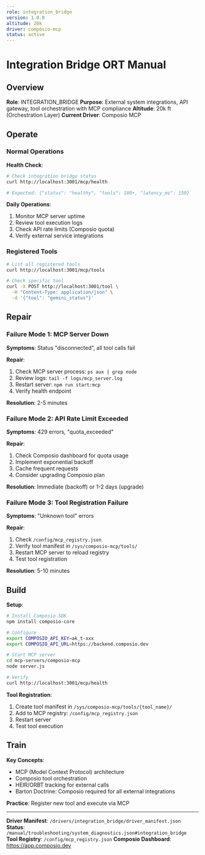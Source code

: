 ```yaml
---
role: integration_bridge
version: 1.0.0
altitude: 20k
driver: composio-mcp
status: active
---
```


# Integration Bridge ORT Manual

## Overview

**Role**: INTEGRATION_BRIDGE
**Purpose**: External system integrations, API gateway, tool orchestration with MCP compliance
**Altitude**: 20k ft (Orchestration Layer)
**Current Driver**: Composio MCP

## Operate

### Normal Operations

**Health Check**:
```bash
# Check integration bridge status
curl http://localhost:3001/mcp/health

# Expected: {"status": "healthy", "tools": 100+, "latency_ms": 150}
```

**Daily Operations**:
1. Monitor MCP server uptime
2. Review tool execution logs
3. Check API rate limits (Composio quota)
4. Verify external service integrations

### Registered Tools

```bash
# List all registered tools
curl http://localhost:3001/mcp/tools

# Check specific tool
curl -X POST http://localhost:3001/tool \
  -H "Content-Type: application/json" \
  -d '{"tool": "gemini_status"}'
```

## Repair

### Failure Mode 1: MCP Server Down

**Symptoms**: Status "disconnected", all tool calls fail

**Repair**:
1. Check MCP server process: `ps aux | grep node`
2. Review logs: `tail -f logs/mcp_server.log`
3. Restart server: `npm run start:mcp`
4. Verify health endpoint

**Resolution**: 2-5 minutes

### Failure Mode 2: API Rate Limit Exceeded

**Symptoms**: 429 errors, "quota_exceeded"

**Repair**:
1. Check Composio dashboard for quota usage
2. Implement exponential backoff
3. Cache frequent requests
4. Consider upgrading Composio plan

**Resolution**: Immediate (backoff) or 1-2 days (upgrade)

### Failure Mode 3: Tool Registration Failure

**Symptoms**: "Unknown tool" errors

**Repair**:
1. Check `/config/mcp_registry.json`
2. Verify tool manifest in `/sys/composio-mcp/tools/`
3. Restart MCP server to reload registry
4. Test tool registration

**Resolution**: 5-10 minutes

## Build

**Setup**:
```bash
# Install Composio SDK
npm install composio-core

# Configure
export COMPOSIO_API_KEY=ak_t-xxx
export COMPOSIO_API_URL=https://backend.composio.dev

# Start MCP server
cd mcp-servers/composio-mcp
node server.js

# Verify
curl http://localhost:3001/mcp/health
```

**Tool Registration**:
1. Create tool manifest in `/sys/composio-mcp/tools/{tool_name}/`
2. Add to MCP registry: `/config/mcp_registry.json`
3. Restart server
4. Test tool execution

## Train

**Key Concepts**:
- MCP (Model Context Protocol) architecture
- Composio tool orchestration
- HEIR/ORBT tracking for external calls
- Barton Doctrine: Composio required for all external integrations

**Practice**: Register new tool and execute via MCP

---

**Driver Manifest**: `/drivers/integration_bridge/driver_manifest.json`
**Status**: `/manual/troubleshooting/system_diagnostics.json#integration_bridge`
**Tool Registry**: `/config/mcp_registry.json`
**Composio Dashboard**: https://app.composio.dev
